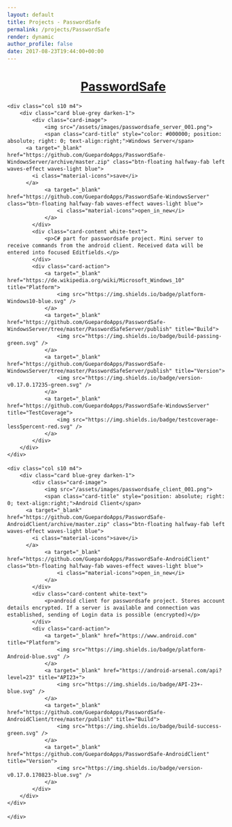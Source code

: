 ```yaml
---
layout: default
title: Projects - PasswordSafe
permalink: /projects/PasswordSafe
render: dynamic
author_profile: false
date: 2017-08-23T19:44:00+00:00
---
```


<div style="width: 100%;text-align: center;margin:15px;text-decoration: underline;">
	<h1>PasswordSafe</h1>
</div>

<div>
  <link href="https://fonts.googleapis.com/icon?family=Material+Icons" rel="stylesheet">

  <div class="row" >

  	<div class="col s10 m4">
  		<div class="card blue-grey darken-1">
  			<div class="card-image">
  				<img src="/assets/images/passwordsafe_server_001.png">
  				<span class="card-title" style="color: #000000; position: absolute; right: 0; text-align:right;">Windows Server</span>
          <a target="_blank" href="https://github.com/GuepardoApps/PasswordSafe-WindowsServer/archive/master.zip" class="btn-floating halfway-fab left waves-effect waves-light blue">
            <i class="material-icons">save</i>
          </a>
  				<a target="_blank" href="https://github.com/GuepardoApps/PasswordSafe-WindowsServer" class="btn-floating halfway-fab waves-effect waves-light blue">
  					<i class="material-icons">open_in_new</i>
  				</a>
  			</div>
  			<div class="card-content white-text">
  				<p>C# part for passwordsafe project. Mini server to receive commands from the android client. Received data will be entered into focused Editfields.</p>
  			</div>
  			<div class="card-action">
  				<a target="_blank" href="https://de.wikipedia.org/wiki/Microsoft_Windows_10" title="Platform">
  					<img src="https://img.shields.io/badge/platform-Windows10-blue.svg" />
  				</a>
  				<a target="_blank" href="https://github.com/GuepardoApps/PasswordSafe-WindowsServer/tree/master/PasswordSafeServer/publish" title="Build">
  					<img src="https://img.shields.io/badge/build-passing-green.svg" />
  				</a>
  				<a target="_blank" href="https://github.com/GuepardoApps/PasswordSafe-WindowsServer/tree/master/PasswordSafeServer/publish" title="Version">
  					<img src="https://img.shields.io/badge/version-v0.17.0.17235-green.svg" />
  				</a>
  				<a target="_blank" href="https://github.com/GuepardoApps/PasswordSafe-WindowsServer" title="TestCoverage">
  					<img src="https://img.shields.io/badge/testcoverage-less5percent-red.svg" />
  				</a>
  			</div>
  		</div>
  	</div>

  	<div class="col s10 m4">
  		<div class="card blue-grey darken-1">
  			<div class="card-image">
  				<img src="/assets/images/passwordsafe_client_001.png">
  				<span class="card-title" style="position: absolute; right: 0; text-align:right;">Android Client</span>
          <a target="_blank" href="https://github.com/GuepardoApps/PasswordSafe-AndroidClient/archive/master.zip" class="btn-floating halfway-fab left waves-effect waves-light blue">
            <i class="material-icons">save</i>
          </a>
  				<a target="_blank" href="https://github.com/GuepardoApps/PasswordSafe-AndroidClient" class="btn-floating halfway-fab waves-effect waves-light blue">
  					<i class="material-icons">open_in_new</i>
  				</a>
  			</div>
  			<div class="card-content white-text">
  				<p>android client for passwordsafe project. Stores account details encrypted. If a server is available and connection was established, sending of Login data is possible (encrypted)</p>
  			</div>
  			<div class="card-action">
  				<a target="_blank" href="https://www.android.com" title="Platform">
  					<img src="https://img.shields.io/badge/platform-Android-blue.svg" />
  				</a>
  				<a target="_blank" href="https://android-arsenal.com/api?level=23" title="API23+">
  					<img src="https://img.shields.io/badge/API-23+-blue.svg" />
  				</a>
  				<a target="_blank" href="https://github.com/GuepardoApps/PasswordSafe-AndroidClient/tree/master/publish" title="Build">
  					<img src="https://img.shields.io/badge/build-success-green.svg" />
  				</a>
  				<a target="_blank" href="https://github.com/GuepardoApps/PasswordSafe-AndroidClient" title="Version">
  					<img src="https://img.shields.io/badge/version-v0.17.0.170823-blue.svg" />
  				</a>
  			</div>
  		</div>
  	</div>

	</div>
</div>
